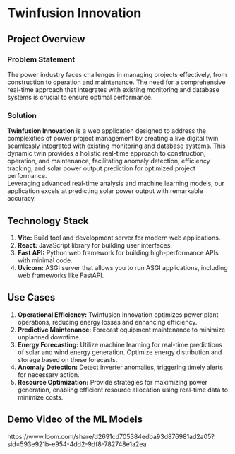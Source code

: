 <!-- Twinfusion Innovation -->

<h1> Twinfusion Innovation </h1>

<!-- Project Overview -->

<h2> Project Overview </h2>

<!-- Problem Statement -->

<h3> Problem Statement </h3>
<p>
  The power industry faces challenges in managing projects effectively, from construction to operation and maintenance. The need for a comprehensive real-time approach that integrates with existing monitoring and database systems is crucial to ensure optimal performance.
</p>

<!-- Solution -->

<h3> Solution </h3>
<p>
  <strong>Twinfusion Innovation</strong> is a web application designed to address the complexities of power project management by creating a live digital twin seamlessly integrated with existing monitoring and database systems. This dynamic twin provides a holistic real-time approach to construction, operation, and maintenance, facilitating anomaly detection, efficiency tracking, and solar power output prediction for optimized project performance.
  <br>
  Leveraging advanced real-time analysis and machine learning models, our application excels at predicting solar power output with remarkable accuracy.
</p>

<!-- Technology Stack -->

<h2> Technology Stack </h2>

<ol>
  <li>
    <strong>Vite:</strong> Build tool and development server for modern web applications.
  </li>
  <li>
    <strong>React:</strong> JavaScript library for building user interfaces.
  </li>
  <li>
    <strong>Fast API:</strong> Python web framework for building high-performance APIs with minimal code.
  </li>
  <li>
    <strong>Uvicorn:</strong> ASGI server that allows you to run ASGI applications, including web frameworks like FastAPI.
  </li>
</ol>

<!-- Use Cases -->

<h2> Use Cases </h2>

<ol>
  <li>
    <strong>Operational Efficiency:</strong> Twinfusion Innovation optimizes power plant operations, reducing energy losses and enhancing efficiency.
  </li>
  <li>
    <strong>Predictive Maintenance:</strong> Forecast equipment maintenance to minimize unplanned downtime.
  </li>
  <li>
    <strong>Energy Forecasting:</strong> Utilize machine learning for real-time predictions of solar and wind energy generation. Optimize energy distribution and storage based on these forecasts.
  </li>
  <li>
    <strong>Anomaly Detection:</strong> Detect inverter anomalies, triggering timely alerts for necessary action.
  </li>
  <li>
    <strong>Resource Optimization:</strong> Provide strategies for maximizing power generation, enabling efficient resource allocation using real-time data to minimize costs.
  </li>
</ol>


<!-- Demo Video of the ML Models -->

<h2> Demo Video of the ML Models </h2>
https://www.loom.com/share/d2691cd705384edba93d876981ad2a05?sid=593e921b-e954-4dd2-9df8-782748e1a2ea

